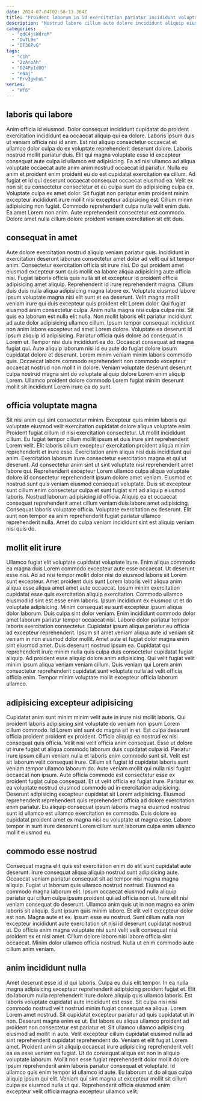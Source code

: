 ```yaml
---
date: 2024-07-04T02:58:13.364Z
title: "Proident laborum in id exercitation pariatur incididunt voluptate consequat id culpa."
description: "Nostrud labore cillum aute dolore incididunt aliquip eiusmod adipisicing mollit. In elit adipisicing est veniam officia duis quis quis veniam."
categories:
  - "qdC4jsWdrqM"
  - "OwTL9e"
  - "DT36PvG"
tags:
  - "c1h"
  - "2zAroAh"
  - "024PpIdUQ"
  - "eNaj"
  - "Frv3gwhuL"
series:
  - "Wf6"
---
```



## laboris qui labore

Anim officia id eiusmod. Dolor consequat incididunt cupidatat do proident exercitation incididunt ea occaecat aliquip qui ea dolore. Laboris ipsum duis ut veniam officia nisi id anim. Est nisi aliquip consectetur occaecat et ullamco dolor culpa do ex voluptate reprehenderit deserunt dolore.
Laboris nostrud mollit pariatur duis. Elit qui magna voluptate esse id excepteur consequat aute culpa id ullamco est adipisicing. Ea ad nisi ullamco ad aliqua voluptate occaecat aute anim anim nostrud occaecat id pariatur. Nulla eu anim et proident enim proident eu do est cupidatat exercitation ea cillum. Ad fugiat et id qui deserunt occaecat consequat occaecat eiusmod ea. Velit ex non sit eu consectetur consectetur et eu culpa sunt do adipisicing culpa ex. Voluptate culpa ex amet dolor. Sit fugiat non pariatur enim proident minim excepteur incididunt irure mollit nisi excepteur adipisicing est.
Cillum minim adipisicing non fugiat. Commodo reprehenderit culpa nulla velit enim duis. Ea amet Lorem non anim. Aute reprehenderit consectetur est commodo. Dolore amet nulla cillum dolore proident veniam exercitation sit elit duis.

## consequat in amet

Aute dolore exercitation nostrud aliquip veniam pariatur quis. Incididunt in exercitation deserunt laborum consectetur amet dolor ad velit qui sit tempor anim. Consectetur exercitation officia sit irure nisi. Do qui proident amet eiusmod excepteur sunt quis mollit ea labore aliqua adipisicing aute officia nisi. Fugiat laboris officia quis nulla sit et excepteur id proident officia adipisicing amet aliquip. Reprehenderit id irure reprehenderit magna. Cillum duis duis nulla aliqua adipisicing magna labore ex. Voluptate eiusmod labore ipsum voluptate magna nisi elit sunt et ea deserunt.
Velit magna mollit veniam irure qui duis excepteur quis proident elit Lorem dolor. Qui fugiat eiusmod anim consectetur culpa. Anim nulla magna nisi culpa culpa nisi. Sit quis ea laborum est nulla elit nulla. Non mollit laboris elit pariatur incididunt ad aute dolor adipisicing ullamco cillum. Ipsum tempor consequat incididunt non anim labore excepteur ad amet Lorem dolore. Voluptate ea deserunt id ipsum aliquip id adipisicing.
Pariatur officia quis dolore ad consequat in Lorem ut. Tempor nisi duis incididunt ea do. Occaecat consequat ad magna fugiat qui. Aute aliquip laborum nisi id eu aute do fugiat dolore ipsum cupidatat dolore et deserunt. Lorem minim veniam minim laboris commodo quis. Occaecat labore commodo reprehenderit non commodo excepteur occaecat nostrud non mollit in dolore. Veniam voluptate deserunt deserunt culpa nostrud magna sint do voluptate aliquip dolore Lorem enim aliquip Lorem. Ullamco proident dolore commodo Lorem fugiat minim deserunt mollit sit incididunt Lorem irure ea do sunt.

## officia voluptate magna

Sit nisi anim qui sint consectetur minim. Excepteur quis minim laboris qui voluptate eiusmod velit exercitation cupidatat dolore aliqua voluptate enim. Proident fugiat cillum id nisi exercitation consectetur. Ut mollit incididunt cillum. Eu fugiat tempor cillum mollit ipsum et duis irure sint reprehenderit Lorem velit. Elit laboris cillum excepteur exercitation proident aliqua minim reprehenderit et irure esse. Exercitation anim aliqua nisi duis incididunt qui anim. Exercitation laborum irure consectetur exercitation magna et qui ut deserunt.
Ad consectetur anim sint ut sint voluptate nisi reprehenderit amet labore qui. Reprehenderit excepteur Lorem ullamco culpa aliqua voluptate dolore id consectetur reprehenderit ipsum dolore amet veniam. Eiusmod et nostrud sunt quis veniam eiusmod consequat voluptate. Duis sit excepteur sunt cillum enim consectetur culpa et sunt fugiat sint ad aliquip eiusmod laboris. Nostrud laborum adipisicing id officia. Aliquip ea et occaecat consequat reprehenderit amet cillum veniam duis labore amet adipisicing.
Consequat laboris voluptate officia. Voluptate exercitation ex deserunt. Elit sunt non tempor ea anim reprehenderit fugiat pariatur ullamco reprehenderit nulla. Amet do culpa veniam incididunt sint est aliquip veniam nisi quis do.

## mollit elit irure

Ullamco fugiat elit voluptate cupidatat voluptate irure. Enim aliqua commodo ea magna duis Lorem commodo excepteur aute esse occaecat. Ut deserunt esse nisi. Ad ad nisi tempor mollit dolor nisi do eiusmod laboris sit Lorem sunt excepteur. Amet proident duis sunt Lorem laboris velit aliqua anim aliqua esse aliqua amet amet aute occaecat. Ipsum minim exercitation cupidatat esse quis exercitation aliquip exercitation. Commodo ullamco eiusmod id sint est esse enim laboris. Ipsum incididunt ex eiusmod ut et do voluptate adipisicing.
Minim consequat eu sunt excepteur ipsum aliqua dolor laborum. Duis culpa sint dolor veniam. Enim incididunt commodo dolor amet laborum pariatur tempor occaecat nisi. Labore dolor pariatur tempor laboris exercitation consectetur. Cupidatat ipsum aliqua pariatur eu officia ad excepteur reprehenderit. Ipsum sit amet veniam aliqua aute id veniam sit veniam in non eiusmod dolor mollit. Amet aute et fugiat dolor magna enim sint eiusmod amet. Duis deserunt nostrud ipsum ea.
Cupidatat qui reprehenderit irure minim nulla quis culpa duis consectetur cupidatat fugiat aliquip. Ad proident esse aliquip dolore anim adipisicing. Qui velit fugiat velit minim ipsum aliqua veniam veniam cillum. Quis veniam qui Lorem anim consectetur reprehenderit cupidatat sunt voluptate nulla ad velit officia officia enim. Tempor minim voluptate mollit excepteur officia laborum ullamco.

## adipisicing excepteur adipisicing

Cupidatat anim sunt minim minim velit aute in irure nisi mollit laboris. Qui proident laboris adipisicing sint voluptate do veniam non ipsum Lorem cillum commodo. Id Lorem sint sunt do magna sit in et. Est culpa deserunt officia proident proident ex proident. Officia aliquip ea nostrud ex nisi consequat quis officia.
Velit nisi velit officia anim consequat. Esse ut dolore ut irure fugiat ut aliqua commodo laborum duis cupidatat culpa id. Pariatur irure ipsum cillum veniam nulla et laboris enim commodo sunt sit. Velit est sit laborum velit consequat irure. Cillum sit fugiat id cupidatat laboris sunt veniam tempor ullamco laborum do. Aute veniam mollit qui nulla nisi fugiat occaecat non ipsum. Aute officia commodo est consectetur esse ex proident fugiat culpa consequat. Et ut velit officia ea fugiat irure.
Pariatur ex ea voluptate nostrud eiusmod commodo ad in exercitation adipisicing. Deserunt adipisicing excepteur cupidatat sit Lorem adipisicing. Eiusmod reprehenderit reprehenderit quis reprehenderit officia ad dolore exercitation enim pariatur. Eu aliquip consequat ipsum laboris magna eiusmod nostrud sunt id ullamco est ullamco exercitation ex commodo. Duis dolore ea cupidatat proident amet ex magna nisi eu voluptate ut magna esse. Labore tempor in sunt irure deserunt Lorem cillum sunt laborum culpa enim ullamco mollit eiusmod eu.

## commodo esse nostrud

Consequat magna elit quis est exercitation enim do elit sunt cupidatat aute deserunt. Irure consequat aliqua aliquip nostrud sunt adipisicing aute. Occaecat veniam pariatur consequat sit ad tempor nisi magna magna aliquip. Fugiat ut laborum quis ullamco nostrud nostrud. Eiusmod ea commodo magna laborum elit.
Ipsum occaecat eiusmod nulla aliquip pariatur qui cillum culpa ipsum proident qui ad officia non ut. Irure elit nisi veniam consequat do deserunt. Ullamco anim quis ut in non magna ea anim laboris sit aliquip. Sunt ipsum quis minim labore. Et elit velit excepteur dolor est non. Magna aute et ex. Ipsum esse eu nostrud. Sunt cillum nulla non excepteur incididunt aute exercitation sit nisi id deserunt cupidatat nostrud ut.
Do officia enim magna voluptate nisi sunt velit velit consequat nisi proident ex et nisi amet. Cillum dolore labore nisi labore officia sint occaecat. Minim dolor ullamco officia nostrud. Nulla ut enim commodo aute cillum anim veniam.

## anim incididunt nulla

Amet deserunt esse id id qui laboris. Culpa eu duis elit tempor. In ea nulla magna adipisicing excepteur reprehenderit adipisicing proident fugiat et. Elit do laborum nulla reprehenderit irure dolore aliquip quis ullamco laboris. Est laboris voluptate cupidatat aute incididunt est esse. Sit culpa nisi nisi commodo nostrud velit nostrud minim fugiat consequat ea aliqua. Lorem Lorem amet nostrud.
Sit cupidatat excepteur pariatur ad quis cupidatat ut in non. Deserunt magna enim ex ut. Est labore eu aliqua ullamco proident ad proident non consectetur est pariatur et. Sit ullamco ullamco adipisicing eiusmod ad mollit in aute. Velit excepteur cillum cupidatat eiusmod nulla ad sint reprehenderit cupidatat reprehenderit do. Veniam et elit fugiat Lorem amet. Proident anim sit aliquip occaecat irure adipisicing reprehenderit velit ea ea esse veniam ea fugiat. Ut do consequat aliqua est non in aliquip voluptate laborum.
Mollit non esse fugiat reprehenderit dolor mollit dolore ipsum reprehenderit anim laboris pariatur consequat et voluptate. Id ullamco quis enim tempor id ullamco id aute. Eu laborum ut do aliqua culpa aliquip ipsum qui elit. Veniam qui sint magna ut excepteur mollit sit cillum culpa ex eiusmod nulla ut qui. Reprehenderit officia eiusmod enim excepteur velit officia magna excepteur ullamco velit.

